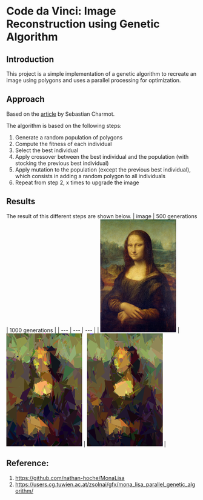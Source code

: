 # Code da Vinci: Image Reconstruction using Genetic Algorithm

## Introduction

This project is a simple implementation of a genetic algorithm to recreate an image using polygons and uses a parallel processing for optimization.

## Approach

Based on the [article](https://medium.com/@sebastian.charmot/genetic-algorithm-for-image-recreation-4ca546454aaa) by Sebastian Charmot.

The algorithm is based on the following steps:

1. Generate a random population of polygons
2. Compute the fitness of each individual
3. Select the best individual
4. Apply crossover between the best individual and the population (with stocking the previous best individual)
5. Apply mutation to the population (except the previous best individual), which consists in adding a random polygon to all individuals
6. Repeat from step 2, x times to upgrade the image

## Results

The result of this different steps are shown below.
| image | 500 generations | 1000 generations |
| --- | --- | --- |
| <img src="images/mona.png" width="200"/> | <img src="images/generation500.png" width="200"/> | <img src="images/final.png" width="200"/> |

## Reference:
1. https://github.com/nathan-hoche/MonaLisa
2. https://users.cg.tuwien.ac.at/zsolnai/gfx/mona_lisa_parallel_genetic_algorithm/
